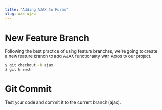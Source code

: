 ```yaml
---
title: "Adding AJAX to Forms"
slug: add-ajax
---
```




# New Feature Branch

Following the best practice of using feature branches, we're going to create a new feature branch to add AJAX functionality with Axios to our project.

```bash
$ git checkout -b ajax
$ git branch
```

#

# Git Commit

Test your code and commit it to the current branch (ajax).
